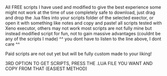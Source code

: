 All FREE scripts I have used and modified to give the best experience
some might not work at the time of use
completely safe to download, just drag and drop the .lua files into your scripts folder of the selected exector, or open it with something like notes and copy and paste!
all scripts tested with Xeno executor, others may not work
most scripts are not fully mine but instead modified
script for fun, not to gain massive advantages (couldnt be any of the scripts I made)
^^ you dont have to listen to the line above, I dont care ^^

Paid scripts are not out yet but will be fully custom made to your liking!

3RD OPTION TO GET SCRIPTS, PRESS THE .LUA FILE YOU WANT AND COPY FROM THAT (EASIEST METHOD)
